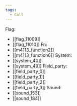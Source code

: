 ```yaml
---
tags:
  - Call
---
```

Flag:
- [[flag_11009]]
- [[flag_11010]]
Fn:
- [[m4113_function2]]
- [[m4113_function6]]
System:
- [[system_40]]
- [[system_49]]
Field_party:
- [[field_party_0]]
- [[field_party_1]]
- [[field_party_2]]
- [[field_party_3]]
Sound:
- [[sound_153]]
- [[sound_184]]
